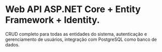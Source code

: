 # Web API ASP.NET Core + Entity Framework + Identity. 

CRUD completo para todas as entidades do sistema, autenticação e gerenciamento de usuários, integração com PostgreSQL como banco de dados.
